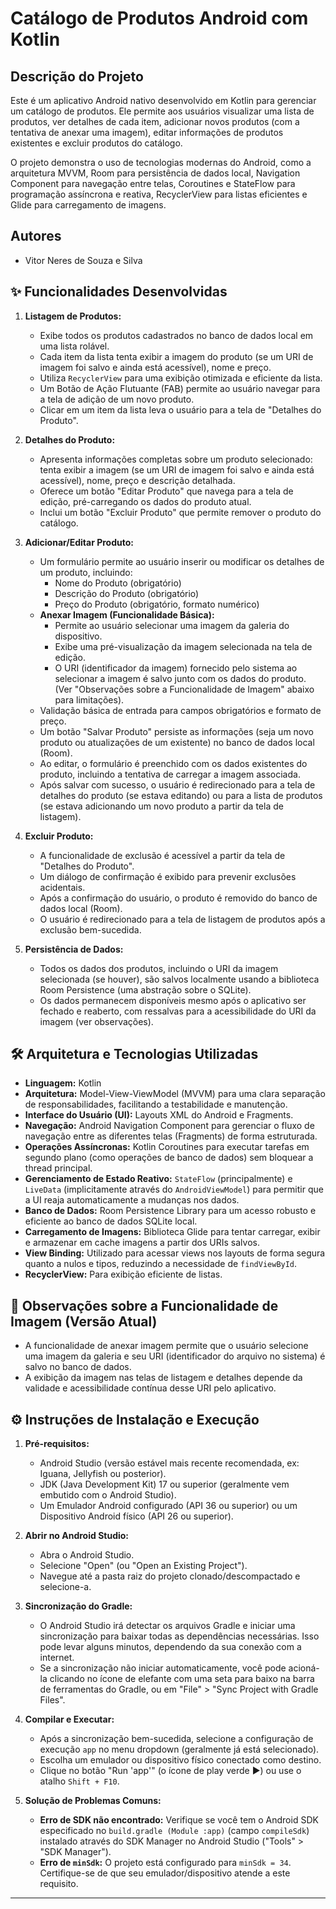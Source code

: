# Catálogo de Produtos Android com Kotlin

## Descrição do Projeto

Este é um aplicativo Android nativo desenvolvido em Kotlin para gerenciar um catálogo de produtos. Ele permite aos usuários visualizar uma lista de produtos, ver detalhes de cada item, adicionar novos produtos (com a tentativa de anexar uma imagem), editar informações de produtos existentes e excluir produtos do catálogo.

O projeto demonstra o uso de tecnologias modernas do Android, como a arquitetura MVVM, Room para persistência de dados local, Navigation Component para navegação entre telas, Coroutines e StateFlow para programação assíncrona e reativa, RecyclerView para listas eficientes e Glide para carregamento de imagens.

## Autores

* Vitor Neres de Souza e Silva

## ✨ Funcionalidades Desenvolvidas

1.  **Listagem de Produtos:**
    * Exibe todos os produtos cadastrados no banco de dados local em uma lista rolável.
    * Cada item da lista tenta exibir a imagem do produto (se um URI de imagem foi salvo e ainda está acessível), nome e preço.
    * Utiliza `RecyclerView` para uma exibição otimizada e eficiente da lista.
    * Um Botão de Ação Flutuante (FAB) permite ao usuário navegar para a tela de adição de um novo produto.
    * Clicar em um item da lista leva o usuário para a tela de "Detalhes do Produto".

2.  **Detalhes do Produto:**
    * Apresenta informações completas sobre um produto selecionado: tenta exibir a imagem (se um URI de imagem foi salvo e ainda está acessível), nome, preço e descrição detalhada.
    * Oferece um botão "Editar Produto" que navega para a tela de edição, pré-carregando os dados do produto atual.
    * Inclui um botão "Excluir Produto" que permite remover o produto do catálogo.

3.  **Adicionar/Editar Produto:**
    * Um formulário permite ao usuário inserir ou modificar os detalhes de um produto, incluindo:
        * Nome do Produto (obrigatório)
        * Descrição do Produto (obrigatório)
        * Preço do Produto (obrigatório, formato numérico)
    * **Anexar Imagem (Funcionalidade Básica):**
        * Permite ao usuário selecionar uma imagem da galeria do dispositivo.
        * Exibe uma pré-visualização da imagem selecionada na tela de edição.
        * O URI (identificador da imagem) fornecido pelo sistema ao selecionar a imagem é salvo junto com os dados do produto. (Ver "Observações sobre a Funcionalidade de Imagem" abaixo para limitações).
    * Validação básica de entrada para campos obrigatórios e formato de preço.
    * Um botão "Salvar Produto" persiste as informações (seja um novo produto ou atualizações de um existente) no banco de dados local (Room).
    * Ao editar, o formulário é preenchido com os dados existentes do produto, incluindo a tentativa de carregar a imagem associada.
    * Após salvar com sucesso, o usuário é redirecionado para a tela de detalhes do produto (se estava editando) ou para a lista de produtos (se estava adicionando um novo produto a partir da tela de listagem).

4.  **Excluir Produto:**
    * A funcionalidade de exclusão é acessível a partir da tela de "Detalhes do Produto".
    * Um diálogo de confirmação é exibido para prevenir exclusões acidentais.
    * Após a confirmação do usuário, o produto é removido do banco de dados local (Room).
    * O usuário é redirecionado para a tela de listagem de produtos após a exclusão bem-sucedida.

5.  **Persistência de Dados:**
    * Todos os dados dos produtos, incluindo o URI da imagem selecionada (se houver), são salvos localmente usando a biblioteca Room Persistence (uma abstração sobre o SQLite).
    * Os dados permanecem disponíveis mesmo após o aplicativo ser fechado e reaberto, com ressalvas para a acessibilidade do URI da imagem (ver observações).

## 🛠️ Arquitetura e Tecnologias Utilizadas

* **Linguagem:** Kotlin
* **Arquitetura:** Model-View-ViewModel (MVVM) para uma clara separação de responsabilidades, facilitando a testabilidade e manutenção.
* **Interface do Usuário (UI):** Layouts XML do Android e Fragments.
* **Navegação:** Android Navigation Component para gerenciar o fluxo de navegação entre as diferentes telas (Fragments) de forma estruturada.
* **Operações Assíncronas:** Kotlin Coroutines para executar tarefas em segundo plano (como operações de banco de dados) sem bloquear a thread principal.
* **Gerenciamento de Estado Reativo:** `StateFlow` (principalmente) e `LiveData` (implicitamente através do `AndroidViewModel`) para permitir que a UI reaja automaticamente a mudanças nos dados.
* **Banco de Dados:** Room Persistence Library para um acesso robusto e eficiente ao banco de dados SQLite local.
* **Carregamento de Imagens:** Biblioteca Glide para tentar carregar, exibir e armazenar em cache imagens a partir dos URIs salvos.
* **View Binding:** Utilizado para acessar views nos layouts de forma segura quanto a nulos e tipos, reduzindo a necessidade de `findViewById`.
* **RecyclerView:** Para exibição eficiente de listas.

## 📝 Observações sobre a Funcionalidade de Imagem (Versão Atual)

* A funcionalidade de anexar imagem permite que o usuário selecione uma imagem da galeria e seu URI (identificador do arquivo no sistema) é salvo no banco de dados.
* A exibição da imagem nas telas de listagem e detalhes depende da validade e acessibilidade contínua desse URI pelo aplicativo.

## ⚙️ Instruções de Instalação e Execução

1.  **Pré-requisitos:**
    * Android Studio (versão estável mais recente recomendada, ex: Iguana, Jellyfish ou posterior).
    * JDK (Java Development Kit) 17 ou superior (geralmente vem embutido com o Android Studio).
    * Um Emulador Android configurado (API 36 ou superior) ou um Dispositivo Android físico (API 26 ou superior).


3.  **Abrir no Android Studio:**
    * Abra o Android Studio.
    * Selecione "Open" (ou "Open an Existing Project").
    * Navegue até a pasta raiz do projeto clonado/descompactado e selecione-a.

4.  **Sincronização do Gradle:**
    * O Android Studio irá detectar os arquivos Gradle e iniciar uma sincronização para baixar todas as dependências necessárias. Isso pode levar alguns minutos, dependendo da sua conexão com a internet.
    * Se a sincronização não iniciar automaticamente, você pode acioná-la clicando no ícone de elefante com uma seta para baixo na barra de ferramentas do Gradle, ou em "File" > "Sync Project with Gradle Files".

5.  **Compilar e Executar:**
    * Após a sincronização bem-sucedida, selecione a configuração de execução `app` no menu dropdown (geralmente já está selecionado).
    * Escolha um emulador ou dispositivo físico conectado como destino.
    * Clique no botão "Run 'app'" (o ícone de play verde ▶️) ou use o atalho `Shift + F10`.

6.  **Solução de Problemas Comuns:**
    * **Erro de SDK não encontrado:** Verifique se você tem o Android SDK especificado no `build.gradle (Module :app)` (campo `compileSdk`) instalado através do SDK Manager no Android Studio ("Tools" > "SDK Manager").
    * **Erro de `minSdk`:** O projeto está configurado para `minSdk = 34`. Certifique-se de que seu emulador/dispositivo atende a este requisito.

---
